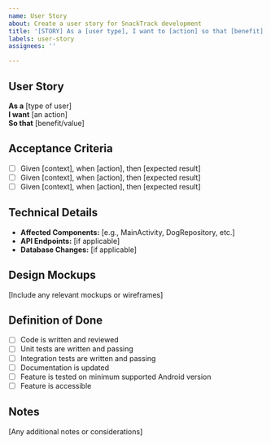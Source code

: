 ```yaml
---
name: User Story
about: Create a user story for SnackTrack development
title: '[STORY] As a [user type], I want to [action] so that [benefit]'
labels: user-story
assignees: ''

---
```


## User Story
**As a** [type of user]  
**I want** [an action]  
**So that** [benefit/value]

## Acceptance Criteria
- [ ] Given [context], when [action], then [expected result]
- [ ] Given [context], when [action], then [expected result]
- [ ] Given [context], when [action], then [expected result]

## Technical Details
- **Affected Components:** [e.g., MainActivity, DogRepository, etc.]
- **API Endpoints:** [if applicable]
- **Database Changes:** [if applicable]

## Design Mockups
[Include any relevant mockups or wireframes]

## Definition of Done
- [ ] Code is written and reviewed
- [ ] Unit tests are written and passing
- [ ] Integration tests are written and passing
- [ ] Documentation is updated
- [ ] Feature is tested on minimum supported Android version
- [ ] Feature is accessible

## Notes
[Any additional notes or considerations]
